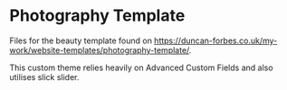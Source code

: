 # Photography Template

Files for the beauty template found on https://duncan-forbes.co.uk/my-work/website-templates/photography-template/.

This custom theme relies heavily on Advanced Custom Fields and also utilises slick slider.